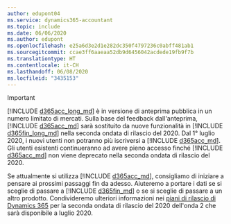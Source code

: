 ```yaml
---
author: edupont04
ms.service: dynamics365-accountant
ms.topic: include
ms.date: 06/06/2020
ms.author: edupont
ms.openlocfilehash: e25a6d3e2d1e282dc350f4797236c0abff481ab1
ms.sourcegitcommit: ccae3ff6aaeaa52db9d6456042acdede19fb9f7b
ms.translationtype: HT
ms.contentlocale: it-CH
ms.lasthandoff: 06/08/2020
ms.locfileid: "3435153"
---
```

> [!IMPORTANT]
> [!INCLUDE [d365acc_long_md](d365acc_long_md.md)] è in versione di anteprima pubblica in un numero limitato di mercati. Sulla base del feedback dall'anteprima, [!INCLUDE [d365acc_md](d365acc_md.md)] sarà sostituito da nuove funzionalità in [!INCLUDE [d365fin_long_md](d365fin_long_md.md)] nella seconda ondata di rilascio del 2020. Dal 1° luglio 2020, i nuovi utenti non potranno più iscriversi a [!INCLUDE [d365acc_md](d365acc_md.md)]. Gli utenti esistenti continueranno ad avere pieno accesso finché [!INCLUDE [d365acc_md](d365acc_md.md)] non viene deprecato nella seconda ondata di rilascio del 2020.  

Se attualmente si utilizza [!INCLUDE [d365acc_md](d365acc_md.md)], consigliamo di iniziare a pensare ai prossimi passaggi fin da adesso. Aiuteremo a portare i dati se si sceglie di passare a [!INCLUDE [d365fin_md](d365fin_md.md)] o se si sceglie di passare a un altro prodotto. Condivideremo ulteriori informazioni nei [piani di rilascio di Dynamics 365](/dynamics365/release-plans/) per la seconda ondata di rilascio del 2020 dell'onda 2 che sarà disponibile a luglio 2020.
